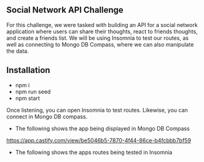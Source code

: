 ## Social Network API Challenge

For this challenge, we were tasked with building an API for a social network application where users can share their thoughts, react to friends thoughts, and create a friends list. We will be using Insomnia to test our routes, as well as connecting to Mongo DB Compass, where we can also manipulate the data.


## Installation

* npm i
* npm run seed
* npm start

Once listening, you can open Insomnia to test routes. Likewise, you can connect in Mongo DB compass.






* The following shows the app being displayed in Mongo DB Compass

https://app.castify.com/view/be5046b5-7870-4f44-86ce-b4fcbbb7bf59


* The following shows the apps routes being tested in Insomnia




